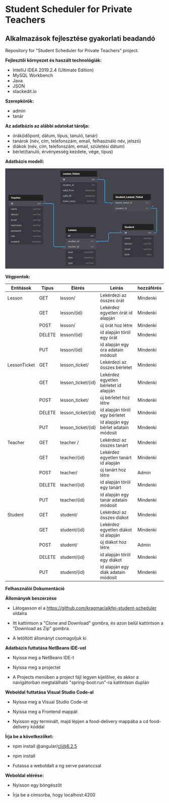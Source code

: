 # Student Scheduler for Private Teachers
## Alkalmazások fejlesztése gyakorlati beadandó
Repository for "Student Scheduler for Private Teachers" project.

**Fejlesztői környezet és haszált technológiák:**

 - IntelliJ IDEA 2019.2.4 (Ultimate Edition)
 - MySQL Workbench
 - Java
 - JSON
 - stackedit.io

**Szerepkörök:**
 - admin
 - tanár
 
**Az adatbázis az alábbi adatokat tárolja:**
 - órák(időpont, dátum, típus, tanuló, tanár)
 - tanárok (név, cím, telefonszám, email, felhasználó név, jelszó)
 - diákok (név, cím, telefonszám, email, születési dátum)
 - bérlet(tanuló, érvényesség kezdete, vége, típus)
 
 **Adatbázis modell:**
 
![adatb](https://github.com/kragmar/alkfej-student-scheduler/blob/master/2019-11-08%2002_06_23-dbdiagram.io%20-%20Database%20Relationship%20Diagrams%20Design%20Tool.png)

**Végpontok:**

| Entitások | Típus | Elérés | Leírás | hozzáférés | 
| -| -| -|-|-|
|Lesson | GET | lesson/ | Lekérdezi az összes órát | Mindenki| 
| | GET | lesson/{id} | Lekérdez egyetlen órát id alapján | Mindenki| 
|| POST| lesson/ | új órát hoz létre| Mindenki|
| | DELETE| lesson/{id} | id alapján töröl egy órát | Mindenki|
| | PUT| lesson/{id} | id alapján egy óra adatain módosít | Mindenki|
|LessonTicket | GET | lesson_ticket/ | Lekérdezi az összes bérletet | Mindenki| 
| | GET | lesson_ticket/{id} | Lekérdez egyetlen bérletet id alapján | Mindenki| 
|| POST| lesson_ticket/ | új bérletet hoz létre|Mindenki|
| | DELETE| lesson_ticket/{id} | id alapján töröl egy bérletet | Mindenki|
| | PUT| lesson_ticket/{id} | id alapján egy bérlet adatain módosít | Mindenki|
|Teacher | GET | teacher / | Lekérdezi az összes tanárt | Mindenki| 
| | GET | teacher/{id} | Lekérdez egyetlen tanárt id alapján | Mindenki| 
|| POST| teacher/ | új tanárt hoz létre| Admin|
| | DELETE| teacher/{id} | id alapján töröl egy tanárt | Mindenki|
| | PUT| teacher/{id} | id alapján egy tanár adatain módosít | Mindenki|
|Student | GET | student/ | Lekérdezi az összes diákot | Mindenki| 
| | GET | student/{id} | Lekérdez egyetlen diákot id alapján | Mindenki| 
|| POST| student/ | új diákot hoz létre| Admin|
| | DELETE| student/{id} | id alapján töröl egy diákot | Mindenki|
| | PUT| student/{id} | id alapján egy diák adatain módosít | Mindenki|

**Felhasználói Dokumentáció**

**Állományok beszerzése**

 - Látogasson el a https://github.com/kragmar/alkfej-student-scheduler oldalra

 - Itt kattintson a "Clone and Download" gombra, és azon belül kattintson a "Download as Zip" gombra.

 - A letöltött állományt csomagoljuk ki

**Adatbázis futtatása NetBeans IDE-vel**

 - Nyissa meg a NetBeans IDE-t

 - Nyissa meg a projectet

 - A Projects menüben a project fájl legyen kijelőlve, és akkor a navigátorban megtalálható "spring-boot:run"-ra kattintson
   duplán

**Weboldal futtatása Visual Studio Code-al**
 - Nyissa meg a Visual Studio Code-ot

 - Nyissa meg a Frontend mappát

 - Nyisson egy terminált, majd lépjen a food-delivery mappába a cd food-delivery kóddal

**Írja be a következőket:**
 - npm install @angular/cli@6.2.5

 - npm install

 - Futassa a weboldalt a ng serve paranccsal

**Weboldal elérése:**

- Nyisson egy böngészőt

- Írja be a címsorba, hogy localhost:4200
